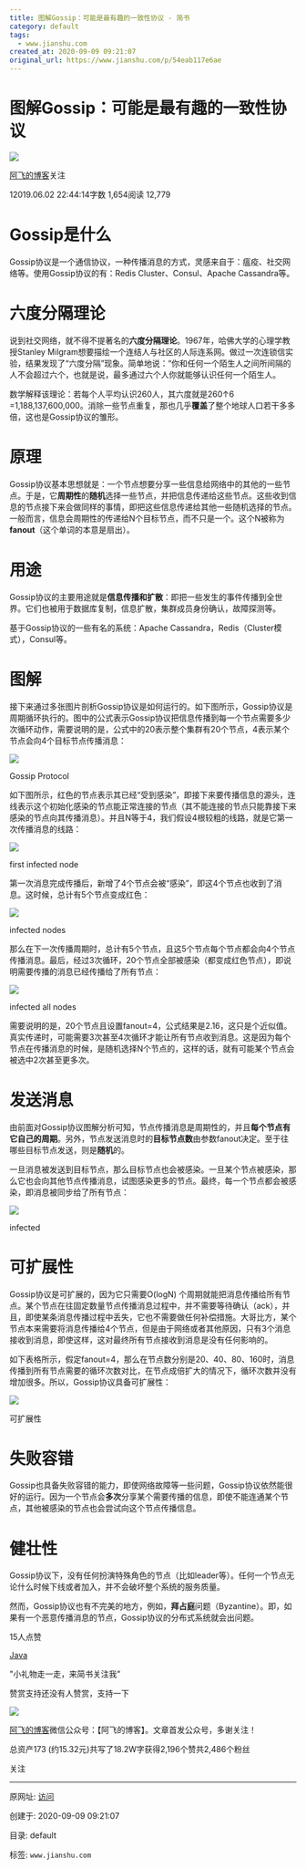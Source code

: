 ```yaml
---
title: 图解Gossip：可能是最有趣的一致性协议 - 简书
category: default
tags: 
  - www.jianshu.com
created_at: 2020-09-09 09:21:07
original_url: https://www.jianshu.com/p/54eab117e6ae
---
```


# 图解Gossip：可能是最有趣的一致性协议

[![](assets/1599614467-fde6d6cb1fcdbcc1ccdee52fb046d81a.jpg)](https://www.jianshu.com/u/6779ec81d3b7)

[阿飞的博客](https://www.jianshu.com/u/6779ec81d3b7)关注

12019.06.02 22:44:14字数 1,654阅读 12,779

# Gossip是什么

Gossip协议是一个通信协议，一种传播消息的方式，灵感来自于：瘟疫、社交网络等。使用Gossip协议的有：Redis Cluster、Consul、Apache Cassandra等。

# 六度分隔理论

说到社交网络，就不得不提著名的**六度分隔理论**。1967年，哈佛大学的心理学教授Stanley Milgram想要描绘一个连结人与社区的人际连系网。做过一次连锁信实验，结果发现了“六度分隔”现象。简单地说：“你和任何一个陌生人之间所间隔的人不会超过六个，也就是说，最多通过六个人你就能够认识任何一个陌生人。

数学解释该理论：若每个人平均认识260人，其六度就是260↑6 =1,188,137,600,000。消除一些节点重复，那也几乎**覆盖**了整个地球人口若干多多倍，这也是Gossip协议的雏形。

# 原理

Gossip协议基本思想就是：一个节点想要分享一些信息给网络中的其他的一些节点。于是，它**周期性**的**随机**选择一些节点，并把信息传递给这些节点。这些收到信息的节点接下来会做同样的事情，即把这些信息传递给其他一些随机选择的节点。一般而言，信息会周期性的传递给N个目标节点，而不只是一个。这个N被称为**fanout**（这个单词的本意是扇出）。

# 用途

Gossip协议的主要用途就是**信息传播和扩散**：即把一些发生的事件传播到全世界。它们也被用于数据库复制，信息扩散，集群成员身份确认，故障探测等。

基于Gossip协议的一些有名的系统：Apache Cassandra，Redis（Cluster模式），Consul等。

# 图解

接下来通过多张图片剖析Gossip协议是如何运行的。如下图所示，Gossip协议是周期循环执行的。图中的公式表示Gossip协议把信息传播到每一个节点需要多少次循环动作，需要说明的是，公式中的20表示整个集群有20个节点，4表示某个节点会向4个目标节点传播消息：

  

![](assets/1599614467-3dd81400afa67a950cc1e007da718d53.png)

Gossip Protocol

如下图所示，红色的节点表示其已经“受到感染”，即接下来要传播信息的源头，连线表示这个初始化感染的节点能正常连接的节点（其不能连接的节点只能靠接下来感染的节点向其传播消息）。并且N等于4，我们假设4根较粗的线路，就是它第一次传播消息的线路：

  

![](assets/1599614467-5532b3334e5159b6d13e5e8fb3f7546a.png)

first infected node

第一次消息完成传播后，新增了4个节点会被“感染”，即这4个节点也收到了消息。这时候，总计有5个节点变成红色：

  

![](assets/1599614467-038116dc6572c87a15d4364f8ad9111a.png)

infected nodes

那么在下一次传播周期时，总计有5个节点，且这5个节点每个节点都会向4个节点传播消息。最后，经过3次循环，20个节点全部被感染（都变成红色节点），即说明需要传播的消息已经传播给了所有节点：

  

![](assets/1599614467-cf3ad79997d5cab20a3849808da50a3d.png)

infected all nodes

需要说明的是，20个节点且设置fanout=4，公式结果是2.16，这只是个近似值。真实传递时，可能需要3次甚至4次循环才能让所有节点收到消息。这是因为每个节点在传播消息的时候，是随机选择N个节点的，这样的话，就有可能某个节点会被选中2次甚至更多次。

# 发送消息

由前面对Gossip协议图解分析可知，节点传播消息是周期性的，并且**每个节点有它自己的周期**。另外，节点发送消息时的**目标节点数**由参数fanout决定。至于往哪些目标节点发送，则是**随机**的。

一旦消息被发送到目标节点，那么目标节点也会被感染。一旦某个节点被感染，那么它也会向其他节点传播消息，试图感染更多的节点。最终，每一个节点都会被感染，即消息被同步给了所有节点：

  

![](assets/1599614467-a0cf79d8607218dd0d51597f44ceeff2.jpg)

infected

# 可扩展性

Gossip协议是可扩展的，因为它只需要O(logN) 个周期就能把消息传播给所有节点。某个节点在往固定数量节点传播消息过程中，并不需要等待确认（ack），并且，即使某条消息传播过程中丢失，它也不需要做任何补偿措施。大哥比方，某个节点本来需要将消息传播给4个节点，但是由于网络或者其他原因，只有3个消息接收到消息，即使这样，这对最终所有节点接收到消息是没有任何影响的。

如下表格所示，假定fanout=4，那么在节点数分别是20、40、80、160时，消息传播到所有节点需要的循环次数对比，在节点成倍扩大的情况下，循环次数并没有增加很多。所以，Gossip协议具备可扩展性：

![](assets/1599614467-af9861090c33ef6dee250c36c5dcec56.png)

可扩展性

# 失败容错

Gossip也具备失败容错的能力，即使网络故障等一些问题，Gossip协议依然能很好的运行。因为一个节点会**多次**分享某个需要传播的信息，即使不能连通某个节点，其他被感染的节点也会尝试向这个节点传播信息。

# 健壮性

Gossip协议下，没有任何扮演特殊角色的节点（比如leader等）。任何一个节点无论什么时候下线或者加入，并不会破坏整个系统的服务质量。

然而，Gossip协议也有不完美的地方，例如，**拜占庭**问题（Byzantine）。即，如果有一个恶意传播消息的节点，Gossip协议的分布式系统就会出问题。

15人点赞

[Java](https://www.jianshu.com/nb/14416773)

"小礼物走一走，来简书关注我"

赞赏支持还没有人赞赏，支持一下

[![  ](assets/1599614467-19dbc4cbbe629b642bad19b5a14201ca.jpg)](https://www.jianshu.com/u/6779ec81d3b7)

[阿飞的博客](https://www.jianshu.com/u/6779ec81d3b7 "阿飞的博客")微信公众号：【阿飞的博客】。文章首发公众号，多谢关注！

总资产173 (约15.32元)共写了18.2W字获得2,196个赞共2,486个粉丝

关注

---------------------------------------------------


原网址: [访问](https://www.jianshu.com/p/54eab117e6ae)

创建于: 2020-09-09 09:21:07

目录: default

标签: `www.jianshu.com`


